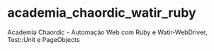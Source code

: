 academia_chaordic_watir_ruby
============================

Academia Chaordic - Automação Web com Ruby e Watir-WebDriver, Test::Unit e PageObjects
